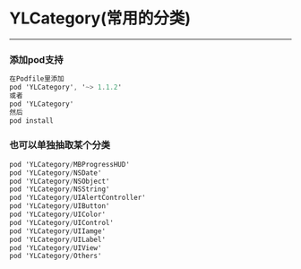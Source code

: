 # YLCategory(常用的分类)
-----------
### 添加pod支持

``` objective-c
在Podfile里添加
pod 'YLCategory', '~> 1.1.2'
或者
pod 'YLCategory'
然后
pod install
```

### 也可以单独抽取某个分类
``` objective-c
pod 'YLCategory/MBProgressHUD'
pod 'YLCategory/NSDate'
pod 'YLCategory/NSObject'
pod 'YLCategory/NSString'
pod 'YLCategory/UIAlertController'
pod 'YLCategory/UIButton'
pod 'YLCategory/UIColor'
pod 'YLCategory/UIControl'
pod 'YLCategory/UIIamge'
pod 'YLCategory/UILabel'
pod 'YLCategory/UIView'
pod 'YLCategory/Others'
```
